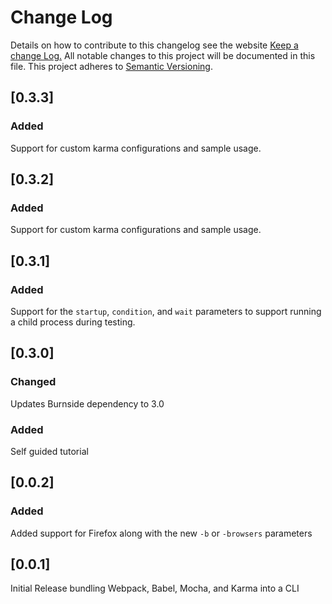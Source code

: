# Change Log
Details on how to contribute to this changelog see the website
[Keep a change Log.](http://keepachangelog.com/) All notable changes to this project will be documented in this file.
This project adheres to [Semantic Versioning](http://semver.org/).

## [0.3.3]
### Added
Support for custom karma configurations and sample usage.

## [0.3.2]
### Added
Support for custom karma configurations and sample usage.

## [0.3.1]
### Added
Support for the `startup`, `condition`, and `wait` parameters to support running a child process during testing.

## [0.3.0]
### Changed
Updates Burnside dependency to 3.0
### Added
Self guided tutorial

## [0.0.2]
### Added
Added support for Firefox along with the new `-b` or `-browsers` parameters

## [0.0.1]
Initial Release bundling Webpack, Babel, Mocha, and Karma into a CLI
